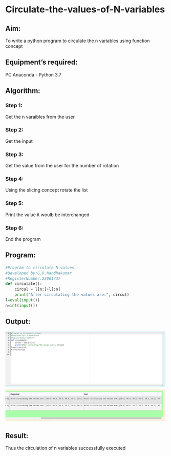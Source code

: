 # Circulate-the-values-of-N-variables

## Aim:

To write a python program to circulate the n variables using function 
concept

## Equipment’s required:

PC
Anaconda - Python 3.7

## Algorithm: 

### Step 1: 
Get the n varaibles from the user

### Step 2: 

Get the input

### Step 3: 
Get the value from the user for the number of rotation
### Step 4: 
Using the slicing concept rotate the list

### Step 5: 

Print the value it woulb be interchanged

### Step 6: 

End the program

## Program:
```python
#Program to circulate N values.
#Developed by:G.R.Nandhakumar 
#RegisterNumber:22001737
def circulate():
    circul = l[n:]+l[:n]
    print("After circulating the values are:", circul)
l=eval(input())
n=int(input())
```
## Output:

![](./circulate.png)

## Result:

Thus the circulation of n variables successfully executed
